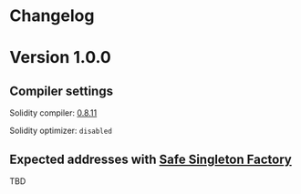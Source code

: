 # Changelog

# Version 1.0.0

## Compiler settings

Solidity compiler: [0.8.11](https://github.com/ethereum/solidity/releases/tag/v0.8.11)

Solidity optimizer: `disabled`

## Expected addresses with [Safe Singleton Factory](https://github.com/gnosis/safe-singleton-factory)

TBD
